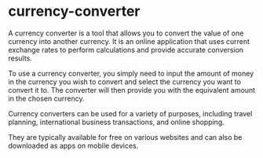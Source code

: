 # currency-converter
A currency converter is a tool that allows you to convert the value of one currency into another currency.
It is an online application that uses current exchange rates to perform calculations and provide accurate conversion results.

To use a currency converter, you simply need to input the amount
of money in the currency you wish to convert and select the currency you want to convert it to.
The converter will then provide you with the equivalent amount in the chosen currency.

Currency converters can be used for a variety of purposes,
including travel planning, international business transactions,
and online shopping.

They are typically available for free on various websites and can also be downloaded as apps on mobile devices.
